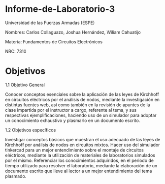 # Informe-de-Laboratorio-3
Universidad de las Fuerzas Armadas (ESPE)

Nombres: Carlos Collaguazo, Joshua Hernández, Wiliam Cahuatijo

Materia: Fundamentos de Circuitos Electrónicos

NRC: 7310
# Objetivos
1.1 Objetivo General

Conocer conceptos esenciales sobre la aplicación de las leyes de Kirchhoff en circuitos eléctricos por el análisis de nodos, mediante la investigación en distintas fuentes web, así como también en la revisión de apuntes de la clase impartida por el instructor a cargo, referente al tema, y sus respectivas ejemplificaciones, haciendo uso de un simulador para adoptar un conocimiento exhaustivo y plasmarlo en un documento escrito.

1.2 Objetivos específicos

Investigar conceptos básicos que muestran el uso adecuado de las leyes de Kirchhoff por análisis de nodos en circuitos mixtos.
Hacer uso del simulador tinkercad para un mejor entendimiento sobre el montaje de circuitos eléctricos, mediante la utilización de materiales de laboratorios simulados por el mismo.
Referenciar los conocimientos adquiridos, en el periodo de tiempo utilizado para resolver el laboratorio, mediante la elaboración de un documento escrito que lleve al lector a un mejor entendimiento del tema plasmado.
